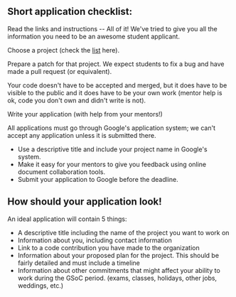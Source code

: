 ## Short application checklist:

Read the links and instructions -- All of it! We've tried to give you all the information you need to be an awesome student applicant.

Choose a project (check the [list](https://li8bot.github.io/monkai/#/home/gsoc2020/ideaslist) here). 

Prepare a patch for that project. We expect students to fix a bug and have made a pull request (or equivalent). 

Your code doesn't have to be accepted and merged, but it does have to be visible to the public and it does have to be your own work (mentor help is ok, code you don't own and didn't write is not).

Write your application (with help from your mentors!) 

All applications must go through Google's application system; we can't accept any application unless it is submitted there.

- Use a descriptive title and include your project name in Google's system. 
- Make it easy for your mentors to give you feedback using online document collaboration tools.
- Submit your application to Google before the deadline. 

## How should your application look!

An ideal application will contain 5 things:
- A descriptive title including the name of the project you want to work on
- Information about you, including contact information
- Link to a code contribution you have made to the organization
- Information about your proposed plan for the project. This should be fairly detailed and must include a timeline
- Information about other commitments that might affect your ability to work during the GSoC period. (exams, classes, holidays, other jobs, weddings, etc.)
